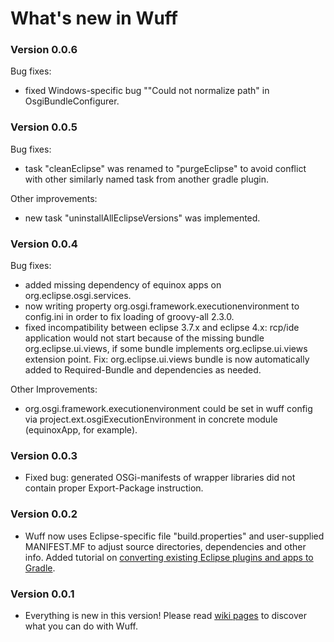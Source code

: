 # What's new in Wuff

### Version 0.0.6

Bug fixes:
- fixed Windows-specific bug ""Could not normalize path" in OsgiBundleConfigurer.

### Version 0.0.5

Bug fixes:
- task "cleanEclipse" was renamed to "purgeEclipse" to avoid conflict with other similarly named task from another gradle plugin.

Other improvements:
- new task "uninstallAllEclipseVersions" was implemented.

### Version 0.0.4

Bug fixes:
- added missing dependency of equinox apps on org.eclipse.osgi.services.
- now writing property org.osgi.framework.executionenvironment to config.ini in order to fix loading of groovy-all 2.3.0.
- fixed incompatibility between eclipse 3.7.x and eclipse 4.x: rcp/ide application would not start because of the missing bundle org.eclipse.ui.views, 
  if some bundle implements org.eclipse.ui.views extension point. Fix: org.eclipse.ui.views bundle is now automatically added to Required-Bundle and dependencies as needed.

Other Improvements:
- org.osgi.framework.executionenvironment could be set in wuff config via project.ext.osgiExecutionEnvironment in concrete module (equinoxApp, for example).

### Version 0.0.3

- Fixed bug: generated OSGi-manifests of wrapper libraries did not contain proper Export-Package instruction.

### Version 0.0.2

- Wuff now uses Eclipse-specific file "build.properties" and user-supplied MANIFEST.MF to adjust source directories, dependencies and other info.
  Added tutorial on [converting existing Eclipse plugins and apps to Gradle](../../wiki/Convert-existing-Eclipse-plugins-and-apps-to-Gradle).

### Version 0.0.1

- Everything is new in this version! Please read [wiki pages](../../wiki) to discover what you can do with Wuff.
